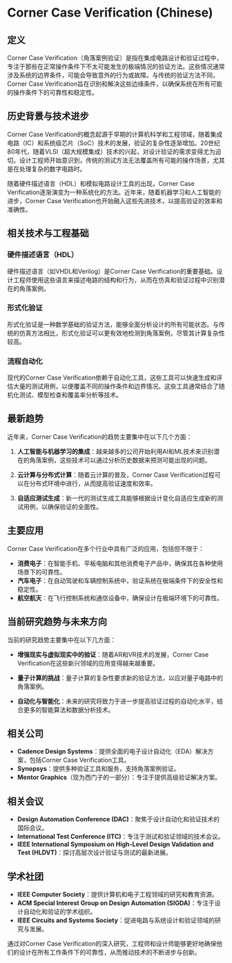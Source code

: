 # Corner Case Verification (Chinese)

## 定义

Corner Case Verification（角落案例验证）是指在集成电路设计和验证过程中，专注于那些在正常操作条件下不太可能发生的极端情况的验证方法。这些情况通常涉及系统的边界条件，可能会导致意外的行为或故障。与传统的验证方法不同，Corner Case Verification旨在识别和解决这些边缘条件，以确保系统在所有可能的操作条件下的可靠性和稳定性。

## 历史背景与技术进步

Corner Case Verification的概念起源于早期的计算机科学和工程领域，随着集成电路（IC）和系统级芯片（SoC）技术的发展，验证的复杂性逐渐增加。20世纪80年代，随着VLSI（超大规模集成）技术的兴起，对设计验证的需求变得尤为迫切。设计工程师开始意识到，传统的测试方法无法覆盖所有可能的操作场景，尤其是在处理复杂的数字电路时。

随着硬件描述语言（HDL）和模拟电路设计工具的出现，Corner Case Verification逐渐演变为一种系统化的方法。近年来，随着机器学习和人工智能的进步，Corner Case Verification也开始融入这些先进技术，以提高验证的效率和准确性。

## 相关技术与工程基础

### 硬件描述语言（HDL）

硬件描述语言（如VHDL和Verilog）是Corner Case Verification的重要基础。设计工程师使用这些语言来描述电路的结构和行为，从而在仿真和验证过程中识别潜在的角落案例。

### 形式化验证

形式化验证是一种数学基础的验证方法，能够全面分析设计的所有可能状态。与传统的仿真方法相比，形式化验证可以更有效地检测到角落案例，尽管其计算复杂性较高。

### 流程自动化

现代的Corner Case Verification依赖于自动化工具，这些工具可以快速生成和评估大量的测试用例，以便覆盖不同的操作条件和边界情况。这些工具通常结合了随机化测试、模型检查和覆盖率分析等技术。

## 最新趋势

近年来，Corner Case Verification的趋势主要集中在以下几个方面：

1. **人工智能与机器学习的集成**：越来越多的公司开始利用AI和ML技术来识别潜在的角落案例，这些技术可以通过分析历史数据来预测可能出现的问题。
   
2. **云计算与分布式计算**：随着云计算的普及，Corner Case Verification过程可以在分布式环境中进行，从而提高验证速度和效率。

3. **自适应测试生成**：新一代的测试生成工具能够根据设计变化自适应生成新的测试用例，以确保验证的全面性。

## 主要应用

Corner Case Verification在多个行业中具有广泛的应用，包括但不限于：

- **消费电子**：在智能手机、平板电脑和其他消费电子产品中，确保其在各种使用场景下的可靠性。
- **汽车电子**：在自动驾驶和车辆控制系统中，验证系统在极端条件下的安全性和稳定性。
- **航空航天**：在飞行控制系统和通信设备中，确保设计在极端环境下的可靠性。

## 当前研究趋势与未来方向

当前的研究趋势主要集中在以下几方面：

- **增强现实与虚拟现实中的验证**：随着AR和VR技术的发展，Corner Case Verification在这些新兴领域的应用变得越来越重要。
  
- **量子计算的挑战**：量子计算的复杂性要求新的验证方法，以应对量子电路中的角落案例。

- **自动化与智能化**：未来的研究将致力于进一步提高验证过程的自动化水平，结合更多的智能算法和数据分析技术。

## 相关公司

- **Cadence Design Systems**：提供全面的电子设计自动化（EDA）解决方案，包括Corner Case Verification工具。
- **Synopsys**：提供多种验证工具和服务，支持角落案例验证。
- **Mentor Graphics**（现为西门子的一部分）：专注于提供高级验证解决方案。

## 相关会议

- **Design Automation Conference (DAC)**：聚焦于设计自动化和验证技术的国际会议。
- **International Test Conference (ITC)**：专注于测试和验证领域的技术会议。
- **IEEE International Symposium on High-Level Design Validation and Test (HLDVT)**：探讨高层次设计验证与测试的最新进展。

## 学术社团

- **IEEE Computer Society**：提供计算机和电子工程领域的研究和教育资源。
- **ACM Special Interest Group on Design Automation (SIGDA)**：专注于设计自动化和验证的学术组织。
- **IEEE Circuits and Systems Society**：促进电路与系统设计和验证领域的研究与发展。

通过对Corner Case Verification的深入研究，工程师和设计师能够更好地确保他们的设计在所有工作条件下的可靠性，从而推动技术的不断进步与创新。